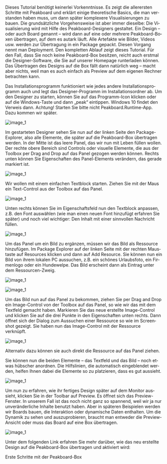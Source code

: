 ﻿---
layout: article
lang: de
ref: Der_Peakboard-Designer_Die_Basics
---

Dieses Tutorial benötigt keinerlei Vorkenntnisse. Es zeigt die allerersten Schritte mit Peakboard und erklärt einige theoretische Basics, die man verstanden haben muss, um dann später komplexere Visualisierungen zu bauen. Die grundsätzliche Vorgehensweise ist aber immer dieselbe: Die Visualisierung wird mit Hilfe des Peakboard-Designers gestaltet. Ein Design – oder auch Board genannt – wird dann auf eine oder mehrere Peakboard-Boxen übertragen, auf dem es autark läuft. Alle Artefakte wie Bilder, Videos usw. werden zur Übertragung in ein Package gepackt. Diesen Vorgang nennt man Deployment. Den kompletten Ablauf zeigt dieses Tutorial. Für den Fall, dass Sie noch keine Peakboard-Box besitzen, reicht auch erstmal die Designer-Software, die Sie auf unserer Homepage runterladen können. Das Übertragen des Designs auf die Box fällt dann natürlich weg – macht aber nichts, weil man es auch einfach als Preview auf dem eigenen Rechner betrachten kann.

Das Installationsprogramm funktioniert wie jedes andere Installationsprogramm auch und legt das Designer-Programm im Installationsordner ab. Um den Designer zu starten, können Sie auf das Programm-Icon klicken oder auf die Windows-Taste und dann „peak“ eintippen. Windows 10 findet den Verweis dann. Achtung! Starten Sie bitte nicht Peakboard.Runtime-App. Dazu kommen wir später.

![image_1](/assets/images/TutorialBasics01.png)

Im gestarteten Designer sehen Sie nun auf der linken Seite den Package-Explorer, also alle Elemente, die später auf die Peakboard-Box übertragen werden. In der Mitte ist das leere Panel, das wir nun mit Leben füllen wollen. Der rechte obere Bereich sind Controls oder visuelle Elemente, die aus der Toolbox per Drag and Drop auf das Panel gezogen werden können. Rechts unten können Sie Eigenschaften des Panel-Elements verändern, das gerade markiert ist.

![image_1](/assets/images/TutorialBasics02.png)

Wir wollen mit einem einfachen Textblock starten. Ziehen Sie mit der Maus ein Text-Control aus der Toolbox auf das Panel.

![image_1](/assets/images/TutorialBasics03.png)

Unten rechts können Sie im Eigenschaftsfeld nun den Textblock anpassen, z.B. den Font auswählen (wie man einen neuen Font hinzufügt erfahren Sie später) und noch viel wichtiger: Den Inhalt mit einer sinnvollen Nachricht füllen.

![image_1](/assets/images/TutorialBasics04.png)

Um das Panel um ein Bild zu ergänzen, müssen wir das Bild als Ressource hinzufügen. Im Package Explorer auf der linken Seite mit der rechten Maustaste auf Resources klicken und dann auf Add Resource. Sie können nun ein Bild von ihrem lokalen PC aussuchen, z.B. ein schönes Urlaubsfoto, ein Firmenlogo oder ein Hundewelpe. Das Bild erscheint dann als Eintrag unter dem Ressourcen-Zweig.

![image_1](/assets/images/TutorialBasics05.png)

![image_1](/assets/images/TutorialBasics06.png)

Um das Bild nun auf das Panel zu bekommen, ziehen Sie per Drag and Drop ein Image-Control von der Toolbox auf das Panel, so wie wir das mit dem Textfeld gemacht haben. Markieren Sie das neue erstellte Image-Control und klicken Sie auf die drei Punkte in den Eigenschaften unten rechts. Dann öffnet sich der Dialog zum Aussuchen einer Ressource so wie im Screenshot gezeigt. Sie haben nun das Image-Control mit der Ressource verknüpft.

![image_1](/assets/images/TutorialBasics07.png)

Alternativ dazu können sie auch direkt die Ressource auf das Panel ziehen.

Sie können nun die beiden Elemente – das Textfeld und das Bild – noch etwas hübscher anordnen. Die Hilfslinien, die automatisch eingeblendet werden, helfen Ihnen dabei die Elemente so zu platzieren, dass es gut aussieht.

![image_1](/assets/images/TutorialBasics08.png)

Um nun zu erfahren, wie ihr fertiges Design später auf dem Monitor aussieht, klicken Sie in der Toolbar auf Preview. Es öffnet sich das Preview-Fenster. In unserem Fall ist das noch nicht ganz so spannend, weil wir ja nur unveränderliche Inhalte benutzt haben. Aber in späteren Beispielen werden wir Boards bauen, die Interaktion oder dynamische Daten enthalten. Um die Dynamik zu sehen und auszuprobieren, braucht man entweder die Preview-Ansicht oder muss das Board auf eine Box übertragen.

![image_1](/assets/images/TutorialBasics09.png)

Unter dem folgenden Link erfahren Sie mehr darüber, wie das neu erstellte Design auf die Peakboard-Box übertragen und aktiviert wird:

Erste Schritte mit der Peakboard-Box

